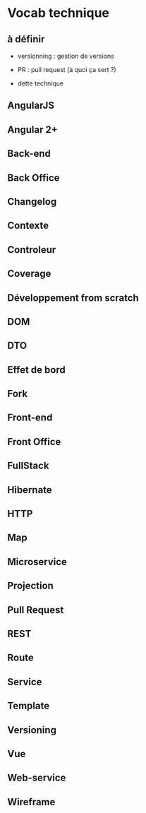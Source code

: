 # Vocab technique 

## à définir 

- versionning : gestion de versions

- PR : pull request (à quoi ça sert ?)

- dette technique


## AngularJS

## Angular 2+

## Back-end

## Back Office

## Changelog

## Contexte

## Controleur

## Coverage

## Développement from scratch

## DOM

## DTO

## Effet de bord

## Fork

## Front-end

## Front Office

## FullStack

## Hibernate

## HTTP 

## Map

## Microservice

## Projection

## Pull Request

## REST

## Route

## Service

## Template

## Versioning

## Vue

## Web-service

## Wireframe